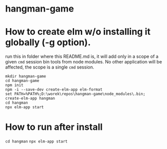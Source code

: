 # hangman-game

# How to create elm w/o installing it globally (-g option).
run this in folder where this README.md is, it will add only in a scope of a given `cmd` session bin tools from node modules. No other application will be affected, the scope is a single `cmd` session.  

`mkdir hangman-game`  
`cd hangman-game`  
`npm init`  
`npm -i --save-dev create-elm-app elm-format`  
`set PATH=%PATH%;D:\worek\repos\hangman-game\node_modules\.bin;`  
`create-elm-app hangman`  
`cd hangman`  
`npx elm-app start`  

# How to run after install
`cd hangman`
`npx elm-app start`
